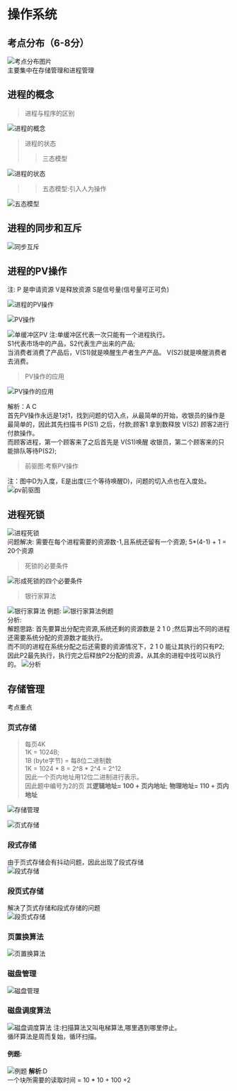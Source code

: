 # 操作系统

## 考点分布（6-8分）
![考点分布图片](https://raw.githubusercontent.com/programmerIm/MyPictures/main/images20220319153446.png)  
主要集中在存储管理和进程管理

## 进程的概念
> 进程与程序的区别  

![进程的概念](https://raw.githubusercontent.com/programmerIm/MyPictures/main/images20220319153713.png)

> 进程的状态  
>> 三态模型  

![进程的状态](https://raw.githubusercontent.com/programmerIm/MyPictures/main/images20220319160946.png)  

>> 五态模型:引入人为操作  

![五态模型](https://raw.githubusercontent.com/programmerIm/MyPictures/main/images20220319161402.png)  


## 进程的同步和互斥

![同步互斥](https://raw.githubusercontent.com/programmerIm/MyPictures/main/images20220319161602.png)


## 进程的PV操作
注: P 是申请资源 V是释放资源 S是信号量(信号量可正可负)  

![进程的PV操作](https://raw.githubusercontent.com/programmerIm/MyPictures/main/images20220319161758.png)  

![PV操作](https://raw.githubusercontent.com/programmerIm/MyPictures/main/images20220319162212.png)

![单缓冲区PV](https://raw.githubusercontent.com/programmerIm/MyPictures/main/images20220319162548.png)
注:单缓冲区代表一次只能有一个进程执行。  
   S1代表市场中的产品，S2代表生产出来的产品;  
   当消费者消费了产品后，V(S1)就是唤醒生产者生产产品。 V(S2)就是唤醒消费者去消费。  

> PV操作的应用  

![PV操作的应用](https://raw.githubusercontent.com/programmerIm/MyPictures/main/images20220319163152.png)  

解析：A C  
首先PV操作永远是1对1，找到问题的切入点，从最简单的开始，收银员的操作是最简单的，因此其先扫描书 P(S1) 之后，付款;顾客1 拿到数释放 V(S2) 顾客2进行付款操作。  
而顾客进程，第一个顾客来了之后首先是 V(S1)唤醒 收银员，第二个顾客来的只能排队等待P(S2);  

> 前驱图:考察PV操作  

注：图中D为入度，E是出度(三个等待唤醒D)，问题的切入点也在入度处。  
![pv前驱图](https://raw.githubusercontent.com/programmerIm/MyPictures/main/images20220319171845.png)


## 进程死锁
![进程死锁](https://raw.githubusercontent.com/programmerIm/MyPictures/main/images20220319174133.png)  
问题解决: 需要在每个进程需要的资源数-1,且系统还留有一个资源; 5*(4-1) + 1 = 20个资源

> 死锁的必要条件  

![形成死锁的四个必要条件](https://raw.githubusercontent.com/programmerIm/MyPictures/main/images20220319174920.png)

> 银行家算法  

![银行家算法](https://raw.githubusercontent.com/programmerIm/MyPictures/main/images20220319175425.png)
例题:
![银行家算法例题](https://raw.githubusercontent.com/programmerIm/MyPictures/main/images20220319175651.png)  
分析:  
解题思路: 首先要算出分配完资源,系统还剩的资源数是 2 1 0 ;然后算出不同的进程还需要系统分配的资源数才能执行。  
而不同的进程在系统分配之后还需要的资源情况下，2 1 0 能让其执行的只有P2;因此P2最先执行，执行完之后释放P2分配的资源，从其余的进程中找可以执行的。
![分析](https://raw.githubusercontent.com/programmerIm/MyPictures/main/images20220319175928.png)  

## 存储管理
考点重点  
### 页式存储  
> 每页4K  
> 1K = 1024B;  
> 1B (byte字节) = 每8位二进制数  
> 1K = 1024 * 8 = 2^8 * 2^4 = 2^12   
> 因此一个页内地址用12位二进制进行表示。  
> 因此题中编号为2的页  其**逻辑地址= 100 + 页内地址**; **物理地址= 110 + 页内地址**  

![存储管理](https://raw.githubusercontent.com/programmerIm/MyPictures/main/images20220319180558.png)  

![页式存储](https://raw.githubusercontent.com/programmerIm/MyPictures/main/images20220319182023.png)

### 段式存储
由于页式存储会有抖动问题，因此出现了段式存储  
![段式存储](https://raw.githubusercontent.com/programmerIm/MyPictures/main/images20220319182337.png)  

### 段页式存储  
解决了页式存储和段式存储的问题  
![段页式存储](https://raw.githubusercontent.com/programmerIm/MyPictures/main/images20220319182550.png)  

### 页置换算法
![页置换算法](https://raw.githubusercontent.com/programmerIm/MyPictures/main/images20220319182800.png)

### 磁盘管理
![磁盘管理](https://raw.githubusercontent.com/programmerIm/MyPictures/main/images20220319183123.png)  

### 磁盘调度算法
![磁盘调度算法](https://raw.githubusercontent.com/programmerIm/MyPictures/main/images20220319183439.png)
注:扫描算法又叫电梯算法,哪里遇到哪里停止。  
  循环算法是周而复始，循环扫描。   
#### 例题:    
![例题](https://raw.githubusercontent.com/programmerIm/MyPictures/main/images20220319183853.png)
**解析**:D  
一个块所需要的读取时间 = 10 * 10 + 100 +2